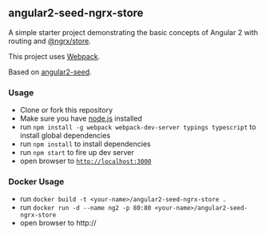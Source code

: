 ## angular2-seed-ngrx-store

A simple starter project demonstrating the basic concepts of Angular 2 with routing and [@ngrx/store](https://github.com/ngrx/store).

This project uses [Webpack](https://webpack.github.io/).

Based on [angular2-seed](https://github.com/angular/angular2-seed).

### Usage
- Clone or fork this repository
- Make sure you have [node.js](https://nodejs.org/) installed
- run `npm install -g webpack webpack-dev-server typings typescript` to install global dependencies
- run `npm install` to install dependencies
- run `npm start` to fire up dev server
- open browser to [`http://localhost:3000`](http://localhost:3000)

### Docker Usage
- run `docker build -t <your-name>/angular2-seed-ngrx-store .`
- run `docker run -d --name ng2 -p 80:80 <your-name>/angular2-seed-ngrx-store`
- open browser to http://<your-docker-ip>
